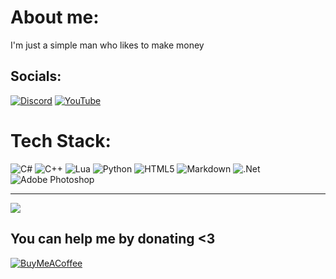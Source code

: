 # About me:
I'm just a simple man who likes to make money


## Socials:
[![Discord](https://img.shields.io/badge/Discord-%237289DA.svg?logo=discord&logoColor=white)](https://discord.gg/scjtjHGUca) [![YouTube](https://img.shields.io/badge/YouTube-%23FF0000.svg?logo=YouTube&logoColor=white)](https://youtube.com/@UCinWAbw-go4OSbpuCMsmZSg) 

# Tech Stack:
![C#](https://img.shields.io/badge/c%23-%23239120.svg?style=flat-square&logo=c-sharp&logoColor=white) ![C++](https://img.shields.io/badge/c++-%2300599C.svg?style=flat-square&logo=c%2B%2B&logoColor=white) ![Lua](https://img.shields.io/badge/lua-%232C2D72.svg?style=flat-square&logo=lua&logoColor=white) ![Python](https://img.shields.io/badge/python-3670A0?style=flat-square&logo=python&logoColor=ffdd54) ![HTML5](https://img.shields.io/badge/html5-%23E34F26.svg?style=flat-square&logo=html5&logoColor=white) ![Markdown](https://img.shields.io/badge/markdown-%23000000.svg?style=flat-square&logo=markdown&logoColor=white) ![.Net](https://img.shields.io/badge/.NET-5C2D91?style=flat-square&logo=.net&logoColor=white) ![Adobe Photoshop](https://img.shields.io/badge/adobephotoshop-%2331A8FF.svg?style=flat-square&logo=adobephotoshop&logoColor=white)

---
[![](https://visitcount.itsvg.in/api?id=Kap0ne&icon=2&color=4)](https://visitcount.itsvg.in)

  ## You can help me by donating <3
  [![BuyMeACoffee](https://img.shields.io/badge/Buy%20Me%20a%20Coffee-ffdd00?style=for-the-badge&logo=buy-me-a-coffee&logoColor=black)](https://buymeacoffee.com/Kap0ne)
